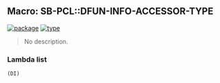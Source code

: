 ## Macro: SB-PCL::DFUN-INFO-ACCESSOR-TYPE
[![package](https://img.shields.io/badge/Package-SB--PCL-5f9ea0.svg?style=social&colorA=999999)](../) [![type](https://img.shields.io/badge/Type-Macro-5f9ea0.svg?style=social&colorA=999999)](../#macro) 

> No description.

### Lambda list
```
(DI)
```
